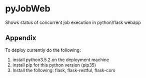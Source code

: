 # pyJobWeb
Shows status of concurrent job execution in python/flask webapp

## Appendix
To deploy currently do the following:
1. install python3.5.2 on the deployment machine
2. install pip for this python version (pip35)
3. Install the following: flask, flask-restful, flask-cors

